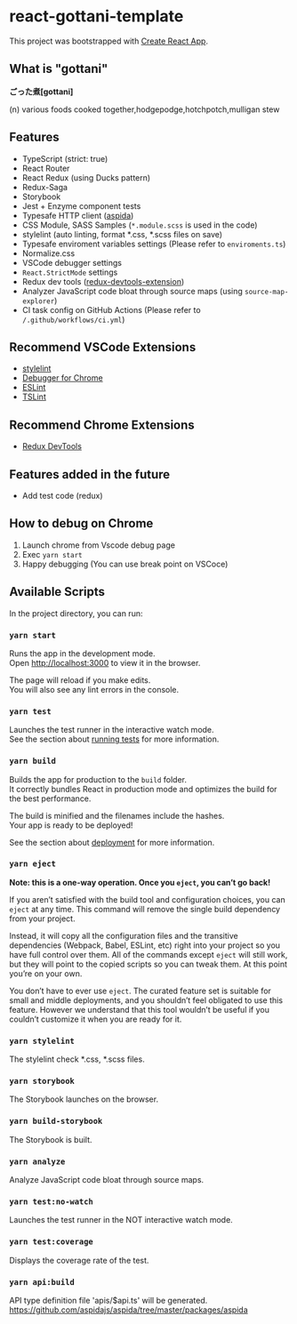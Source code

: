 # react-gottani-template

This project was bootstrapped with [Create React App](https://github.com/facebook/create-react-app).

## What is "gottani"

**ごった煮[gottani]**

(n) various foods cooked together,hodgepodge,hotchpotch,mulligan stew

## Features

- TypeScript (strict: true)
- React Router
- React Redux (using Ducks pattern)
- Redux-Saga
- Storybook
- Jest + Enzyme component tests
- Typesafe HTTP client ([aspida](https://github.com/aspidajs/aspida/tree/master/packages/aspida))
- CSS Module, SASS Samples (`*.module.scss` is used in the code)
- stylelint (auto linting, format *.css, *.scss files on save)
- Typesafe enviroment variables settings (Please refer to `enviroments.ts`)
- Normalize.css
- VSCode debugger settings
- `React.StrictMode` settings
- Redux dev tools ([redux-devtools-extension](https://github.com/reduxjs/redux-devtools))
- Analyzer JavaScript code bloat through source maps (using `source-map-explorer`)
- CI task config on GitHub Actions (Please refer to `/.github/workflows/ci.yml`)

## Recommend VSCode Extensions

- [stylelint](https://marketplace.visualstudio.com/items?itemName=stylelint.vscode-stylelint)
- [Debugger for Chrome](https://marketplace.visualstudio.com/items?itemName=msjsdiag.debugger-for-chrome)
- [ESLint](https://marketplace.visualstudio.com/items?itemName=dbaeumer.vscode-eslint)
- [TSLint](https://marketplace.visualstudio.com/items?itemName=ms-vscode.vscode-typescript-tslint-plugin)

## Recommend Chrome Extensions

- [Redux DevTools](https://chrome.google.com/webstore/detail/redux-devtools/lmhkpmbekcpmknklioeibfkpmmfibljd?hl=ja)

## Features added in the future

- Add test code (redux)

## How to debug on Chrome

1. Launch chrome from Vscode debug page
2. Exec `yarn start`
3. Happy debugging (You can use break point on VSCoce)

## Available Scripts

In the project directory, you can run:

### `yarn start`

Runs the app in the development mode.<br />
Open [http://localhost:3000](http://localhost:3000) to view it in the browser.

The page will reload if you make edits.<br />
You will also see any lint errors in the console.

### `yarn test`

Launches the test runner in the interactive watch mode.<br />
See the section about [running tests](https://facebook.github.io/create-react-app/docs/running-tests) for more information.

### `yarn build`

Builds the app for production to the `build` folder.<br />
It correctly bundles React in production mode and optimizes the build for the best performance.

The build is minified and the filenames include the hashes.<br />
Your app is ready to be deployed!

See the section about [deployment](https://facebook.github.io/create-react-app/docs/deployment) for more information.

### `yarn eject`

**Note: this is a one-way operation. Once you `eject`, you can’t go back!**

If you aren’t satisfied with the build tool and configuration choices, you can `eject` at any time. This command will remove the single build dependency from your project.

Instead, it will copy all the configuration files and the transitive dependencies (Webpack, Babel, ESLint, etc) right into your project so you have full control over them. All of the commands except `eject` will still work, but they will point to the copied scripts so you can tweak them. At this point you’re on your own.

You don’t have to ever use `eject`. The curated feature set is suitable for small and middle deployments, and you shouldn’t feel obligated to use this feature. However we understand that this tool wouldn’t be useful if you couldn’t customize it when you are ready for it.

### `yarn stylelint`

The stylelint check *.css, *.scss files.

### `yarn storybook`

The Storybook launches on the browser.

### `yarn build-storybook`

The Storybook is built.

### `yarn analyze`

Analyze JavaScript code bloat through source maps.

### `yarn test:no-watch`

Launches the test runner in the NOT interactive watch mode.

### `yarn test:coverage`

Displays the coverage rate of the test.

### `yarn api:build`

API type definition file 'apis/$api.ts' will be generated.<br />
https://github.com/aspidajs/aspida/tree/master/packages/aspida
